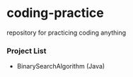 # coding-practice
repository for practicing coding anything

### Project List
+ BinarySearchAlgorithm (Java)
